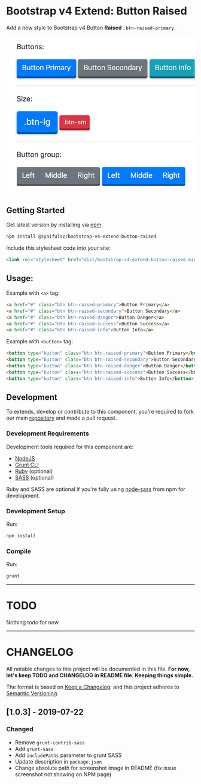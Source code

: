 # Bootstrap v4 Extend: Button Raised

Add a new style to Bootstrap v4 Button **Raised** `.btn-raised-primary`.

![Bootstrap v4 Extend: Button Raised](https://raw.githubusercontent.com/syaifulsz/my-css-components/master/packages/bootstrap-v4-extend-button-raised/screenshot.png)

## Getting Started

Get latest version by installing via [npm](https://www.npmjs.com/package/@syaifulsz/bootstrap-v4-extend-button-raised):

```sh
npm install @syaifulsz/bootstrap-v4-extend-button-raised
```

Include this stylesheet code into your site:

```html
<link rel="stylesheet" href="dist/bootstrap-v4-extend-button-raised.min.css" />
```

## Usage:

Example with `<a>` tag:

```html
<a href="#" class="btn btn-raised-primary">Button Primary</a>
<a href="#" class="btn btn-raised-secondary">Button Secondary</a>
<a href="#" class="btn btn-raised-danger">Button Danger</a>
<a href="#" class="btn btn-raised-success">Button Success</a>
<a href="#" class="btn btn-raised-info">Button Info</a>
```

Example with `<button>` tag:

```html
<button type="button" class="btn btn-raised-primary">Button Primary</button>
<button type="button" class="btn btn-raised-secondary">Button Secondary</button>
<button type="button" class="btn btn-raised-danger">Button Danger</button>
<button type="button" class="btn btn-raised-success">Button Success</button>
<button type="button" class="btn btn-raised-info">Button Info</button>
```

## Development

To extends, develop or contribute to this component, you're required to fork our main [repository](https://github.com/syaifulsz/my-css-components) and made a pull request.

### Development Requirements

Development tools required for this component are:

- [NodeJS](https://nodejs.org/en/)
- [Grunt CLI](https://gruntjs.com)
- [Ruby](https://www.ruby-lang.org/en/) (optional)
- [SASS](https://sass-lang.com) (optional)

Ruby and SASS are optional if you're fully using [node-sass](https://github.com/sass/node-sass) from npm for development.

### Development Setup

Run:

```sh
npm install
```

### Compile

Run:

```sh
grunt
```
---

# TODO

Nothing todo for now.

---

# CHANGELOG

All notable changes to this project will be documented in this file. **For now, let's keep TODO and CHANGELOG in README file. Keeping things simple.**

The format is based on [Keep a Changelog](https://keepachangelog.com/en/1.0.0/),
and this project adheres to [Semantic Versioning](https://semver.org/spec/v2.0.0.html).

## [1.0.3] - 2019-07-22
### Changed
- Remove `grunt-contrib-sass`
- Add `grunt-sass`
- Add `includePaths` parameter to grunt SASS
- Update description in `package.json`
- Change absolute path for screenshot image in README (fix issue screenshot not showing on NPM page)
